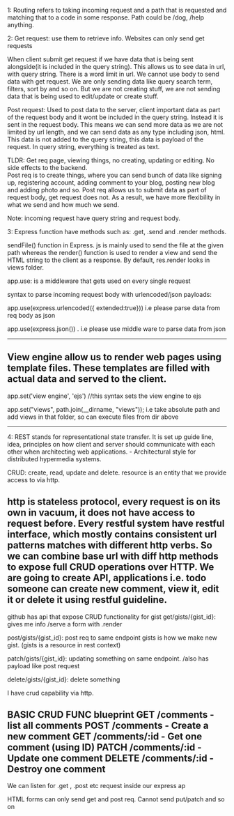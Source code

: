 
1: Routing refers to taking incoming request and a path that is requested and matching that to a code in some response. Path could be /dog, /help anything.

2: Get request: use them to retrieve info. Websites can only send get requests

When client submit get request if we have data that is being sent alongside(it is included in the query string). This allows us to see data in url, with query string. There is a word limit in url. We cannot use body to send data with get request.
We are only sending data like query search term, filters, sort by and so on. But we are not creating stuff, we are not sending data that is being used to edit/update or create stuff.

Post request: Used to post data to the server, client important data as part of the request body and it wont be included in the query string. Instead it is sent in the request body. This means we can send more data as we are not limited by url length, and we can send data as any type including json, html. This data is not added to the query string, this data is payload of the request. In query string, everything is treated as text.

TLDR: Get req page, viewing things, no creating, updating or editing. No side effects to the backend.  
Post req is to create things, where you can send bunch of data like signing up, registering account, adding comment to your blog, posting new blog and adding photo and so. Post req allows us to submit data as part of request body, get request does not. As a result, we have more flexibility in what we send and how much we send.

Note: incoming request have query string and request body.

3: Express function have methods such as: .get, .send and .render methods.

sendFile() function in Express. js is mainly used to send the file at the given path whereas the 
render() function is used to render a view and send the HTML string to the client as a response. By default, res.render looks in views folder.

app.use: is a middleware that gets used on every single request

syntax to parse incoming request body with urlencoded/json payloads:

app.use(express.urlencoded({ extended:true})) i.e please parse data from req body as json

app.use(express.json()) . i.e please use middle ware to parse data from json

---

View engine allow us to render web pages using template files. These templates are filled with actual data and served to the client.
--
app.set('view engine', 'ejs') //this syntax sets the view engine to ejs

app.set("views", path.join(__dirname, "views")); i.e take absolute path and add views in that folder, so can execute files from dir above

---


4: REST stands for representational state transfer. It is set up guide line, idea, principles on how client and server should communicate with each other when architecting web applications.  - Architectural style for distributed hypermedia systems.

CRUD: create, read, update and delete.
resource is an entity that we provide access to via http.

http is stateless protocol, every request is on its own in vacuum, it does not have access to request before. 
Every restful system have restful interface, which mostly contains consistent url patterns matches with different http verbs. 
So we can combine base url with diff http methods to expose full CRUD operations over HTTP. We are going to create API, applications i.e. todo someone can create new comment, view it, edit it or delete it using restful guideline.
----
github has api that expose CRUD functionality for gist
get/gists/{gist_id}: gives me info /serve a form with .render

post/gists/{gist_id}: post req to same endpoint gists is how we make new gist. (gists is a resource in rest context)

patch/gists/{gist_id}: updating something on same endpoint. /also has payload like post request

delete/gists/{gist_id}: delete something 

I have crud capability via http.

BASIC CRUD FUNC blueprint
 GET /comments - list all comments
 POST /comments - Create a new comment
 GET /comments/:id - Get one comment (using ID)
 PATCH /comments/:id - Update one comment 
 DELETE  /comments/:id - Destroy one comment
---

 We can listen for .get , .post etc request inside our express ap

 HTML forms can only send get and post req. Cannot send put/patch and so on